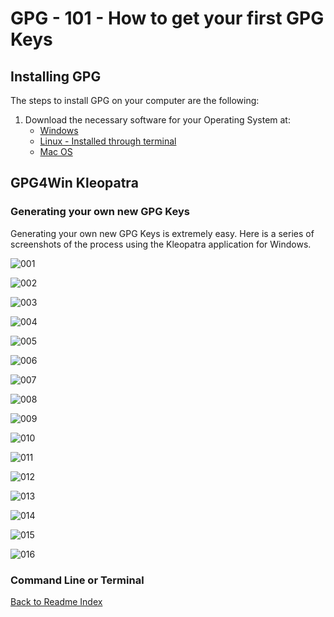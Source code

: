 # GPG - 101 - How to get your first GPG Keys

## Installing GPG

The steps to install GPG on your computer are the following:
1. Download the necessary software for your Operating System at:
    - [Windows](https://gpg4win.org/download.html)
    - [Linux - Installed through terminal](https://linuxhint.com/gpg-command-ubuntu/)
    - [Mac OS](https://sourceforge.net/p/gpgosx/docu/Download/)

## GPG4Win Kleopatra

### Generating your own new GPG Keys

Generating your own new GPG Keys is extremely easy.
Here is a series of screenshots of the process using the Kleopatra application for Windows.

![001](https://github.com/Nautilus-Cyberneering/GPG-Bootcamp/blob/main/media/KLEO_CREATE_001.png)

![002](https://github.com/Nautilus-Cyberneering/GPG-Bootcamp/blob/main/media/KLEO_CREATE_002.png)

![003](https://github.com/Nautilus-Cyberneering/GPG-Bootcamp/blob/main/media/KLEO_CREATE_003.png)

![004](https://github.com/Nautilus-Cyberneering/GPG-Bootcamp/blob/main/media/KLEO_CREATE_004.png)

![005](https://github.com/Nautilus-Cyberneering/GPG-Bootcamp/blob/main/media/KLEO_CREATE_005.png)

![006](https://github.com/Nautilus-Cyberneering/GPG-Bootcamp/blob/main/media/KLEO_CREATE_006.png)

![007](https://github.com/Nautilus-Cyberneering/GPG-Bootcamp/blob/main/media/KLEO_CREATE_007.png)

![008](https://github.com/Nautilus-Cyberneering/GPG-Bootcamp/blob/main/media/KLEO_CREATE_008.png)

![009](https://github.com/Nautilus-Cyberneering/GPG-Bootcamp/blob/main/media/KLEO_CREATE_009.png)

![010](https://github.com/Nautilus-Cyberneering/GPG-Bootcamp/blob/main/media/KLEO_CREATE_010.png)

![011](https://github.com/Nautilus-Cyberneering/GPG-Bootcamp/blob/main/media/KLEO_CREATE_011.png)

![012](https://github.com/Nautilus-Cyberneering/GPG-Bootcamp/blob/main/media/KLEO_CREATE_012.png)

![013](https://github.com/Nautilus-Cyberneering/GPG-Bootcamp/blob/main/media/KLEO_CREATE_013.png)

![014](https://github.com/Nautilus-Cyberneering/GPG-Bootcamp/blob/main/media/KLEO_CREATE_014.png)

![015](https://github.com/Nautilus-Cyberneering/GPG-Bootcamp/blob/main/media/KLEO_CREATE_015.png)

![016](https://github.com/Nautilus-Cyberneering/GPG-Bootcamp/blob/main/media/KLEO_CREATE_016.png)

### Command Line or Terminal






[Back to Readme Index](https://github.com/Nautilus-Cyberneering/GPG-Bootcamp/blob/main/README.md)